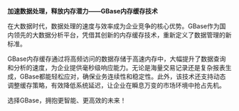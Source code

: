 **加速数据处理，释放内存潜力——GBase内存缓存技术**

在大数据时代，数据处理的速度与效率成为企业竞争的核心优势。GBase作为国内领先的大数据分析平台，凭借其创新的内存缓存技术，重新定义了数据管理的新标准。

GBase内存缓存通过将高频访问的数据存储于高速内存中，大幅提升了数据查询和分析的速度，为企业提供毫秒级响应能力。无论是海量交易记录还是复杂报表生成，GBase都能轻松应对，确保业务连续性和稳定性。此外，该技术还支持动态调整缓存策略，有效降低系统延迟，让企业在瞬息万变的市场环境中抢占先机。

选择GBase，拥抱更智能、更高效的未来！